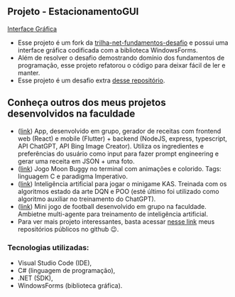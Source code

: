 ## Projeto - EstacionamentoGUI

[Interface Gráfica](https://github.com/VictorG-028/Decola-Tech-2024/tree/master/images/EstacionamentoGUI_image.png)

- Esse projeto é um fork da [trilha-net-fundamentos-desafio](https://github.com/digitalinnovationone/trilha-net-fundamentos-desafio) e possui uma interface gráfica codificada com a biblioteca WindowsForms. 
- Além de resolver o desafio demostrando domínio dos fundamentos de programação, esse projeto refatorou o código para deixar fácil de ler e manter. 
- Esse projeto é um desafio extra [desse repositório](https://github.com/VictorG-028/Decola-Tech-2024/tree/master/Estacionamento).

## Conheça outros dos meus projetos desenvolvidos na faculdade

- ([link](https://github.com/VictorG-028/ChefHub)) App, desenvolvido em grupo, gerador de receitas com frontend web (React) e mobile (Flutter) + backend (NodeJS, express, typescript, API ChatGPT, API Bing Image Creator). Utiliza os ingredientes e preferências do usuário como input para fazer prompt engineering e gerar uma receita em JSON + uma foto.
- ([link](https://github.com/VictorG-028/Projeto-de-LPI-Moon-Buggy)) Jogo Moon Buggy no terminal com animações e colorido. Tags: linguagem C e paradigma Imperativo.
- ([link](https://github.com/VictorG-028/Training-AI-in-KAS-env)) Inteligência artificial para jogar o minigame KAS. Treinada com os algoritmos estado da arte DQN e POO (esté último foi utilizado como algoritmo auxiliar no treinamento do ChatGPT).
- ([link](https://github.com/HenriqueSabino/gym_soccer_env)) Mini jogo de football desenvolvido em grupo na faculdade. Ambietne multi-agente para treinamento de inteligência artificial.
- Para ver mais projeto interessantes, basta acessar [nesse link](https://github.com/VictorG-028?tab=repositories) meus repositórios públicos no github 😉.


### Tecnologias utilizadas: 
- Visual Studio Code (IDE), 
- C# (linguagem de programação), 
- .NET (SDK), 
- WindowsForms (biblioteca gráfica).
